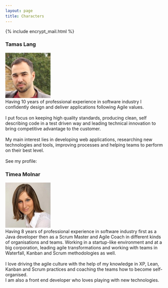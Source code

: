 ```yaml
---
layout: page
title: Characters
---
```

{% include encrypt_mail.html %}

<div class="profile">
  <h3 class="profileName">Tamas Lang</h3>
  <div class="profilePhoto">
    <img class="profilePic morph" src="/assets/contact/profileTL.jpg">
  </div>
  <div class="profileContact">
    <a href="https://uk.linkedin.com/in/tamaslang" class="hvr-buzz-out iconLinkedIn" target="_blank"></a>
    <a href="javascript:linkTo_UnCryptMailto('nbjmup;ubnbt/mbohAubmbohtpgu/psh');" class="hvr-buzz-out iconEmail" target="_blank"></a>
    <a href="https://twitter.com/TmsLng" class="hvr-buzz-out iconTwitter" target="_blank"></a>
    <a href="https://github.com/tamaslang" class="hvr-buzz-out iconGithub" target="_blank"></a>
  </div>

  <div class="message">
    Having 10 years of professional experience in software industry I confidently design and deliver applications following Agile values.
    <br/><br/>
    I put focus on keeping high quality standards, producing clean, self describing code in a test driven way and leading technical innovation to bring competitive advantage to the customer.
    <br/><br/>
    My main interest lies in developing web applications, researching new technologies and tools, improving processes and helping teams to perform on their best level.
    <br/><br/>
    See my profile: <a href="https://docs.google.com/document/d/17hJZbrUoSDaHQkNYnuaHSK6HD_0sEuM30fB8uFF9JFU/pub" class="hvr-buzz-out iconCv" target="_blank"></a>
  </div>
</div>

<div class="profile">
  <h3 class="profileName">Timea Molnar</h3>
  <div class="profilePhoto">
    <img class="profilePic morph" src="/assets/contact/profileTM.jpg">
  </div>
  <div class="profileContact">
    <a href="https://uk.linkedin.com/in/timeamolnar3" class="hvr-buzz-out iconLinkedIn" target="_blank"></a>
    <a href="javascript:linkTo_UnCryptMailto('nbjmup;ujnfb/npmobsAubmbohtpgu/psh');" class="hvr-buzz-out iconEmail" target="_blank"></a>
    <a href="https://twitter.com/montymea" class="hvr-buzz-out iconTwitter" target="_blank"></a>
    <a href="https://github.com/timeamolnar" class="hvr-buzz-out iconGithub" target="_blank"></a>
  </div>

  <div class="message">
     Having 8 years of professional experience in software industry first as a Java developer then as a Scrum Master and Agile Coach in different kinds of organisations and teams.
     Working in a startup-like environment and at a big corporation, leading agile transformations and working with teams in Waterfall, Kanban and Scrum methodologies as well.
     <br/><br/>
     I love driving the agile culture with the help of my knowledge in XP, Lean, Kanban and Scrum practices and coaching the teams how to become self-organised.
     <br/>
     I am also a front end developer who loves playing with new technologies.
  </div>
</div>




